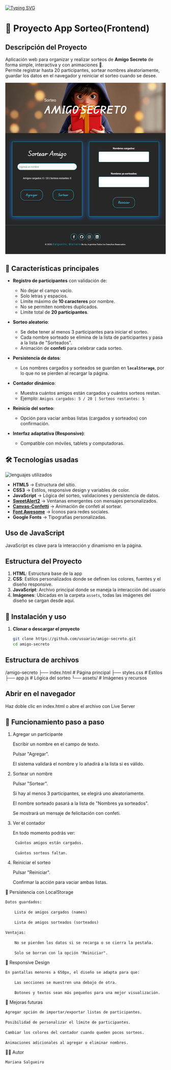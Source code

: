 [![Typing SVG](https://readme-typing-svg.demolab.com?font=Fira+Code&size=32&pause=1000&width=435&lines=Challenger+Amigo+Secreto)](https://git.io/typing-svg)

# 🎁  Proyecto App Sorteo(Frontend)

## Descripción del Proyecto



Aplicación web para organizar y realizar sorteos de **Amigo Secreto** de forma simple, interactiva y con animaciones 🎉.  
Permite registrar hasta 20 participantes, sortear nombres aleatoriamente, guardar los datos en el navegador y reiniciar el sorteo cuando se desee.


![alt text](<assets/Screenshot 2025-08-09 at 15-07-24 Amigo Secreto.png>)

## 📌 Características principales



- **Registro de participantes** con validación de:
  - No dejar el campo vacío.
  - Solo letras y espacios.
  - Límite máximo de **10 caracteres** por nombre.
  - No se permiten nombres duplicados.
  - Límite total de **20 participantes**.

- **Sorteo aleatorio**:
  - Se debe tener al menos 3 participantes para iniciar el sorteo.
  - Cada nombre sorteado se elimina de la lista de participantes y pasa a la lista de "Sorteados".
  - Animación de **confeti** para celebrar cada sorteo.

- **Persistencia de datos**:
  - Los nombres cargados y sorteados se guardan en **`localStorage`**, por lo que no se pierden al recargar la página.

- **Contador dinámico**:
  - Muestra cuántos amigos están cargados y cuántos sorteos restan.
  - Ejemplo: `Amigos cargados: 5 / 20 | Sorteos restantes: 5`

- **Reinicio del sorteo**:
  - Opción para vaciar ambas listas (cargados y sorteados) con confirmación.

- **Interfaz adaptativa (Responsive)**:
  - Compatible con móviles, tablets y computadoras.

## 🛠 Tecnologías usadas
![lenguajes utilizados](https://imgs.search.brave.com/Xo2kes1eZSI4UI0BPeX-jU1-ctyVU1jlRq6M1oGUS98/rs:fit:860:0:0/g:ce/aHR0cDovL3d3dy5j/dXJzb3NnaXMuY29t/L3dwLWNvbnRlbnQv/dXBsb2Fkcy8yMDE3/LzA2L2xlbmd1YWpl/c18xLnBuZw)


- **HTML5** → Estructura del sitio.
- **CSS3** → Estilos, responsive design y variables de color.
- **JavaScript** → Lógica del sorteo, validaciones y persistencia de datos.
- **[SweetAlert2](https://sweetalert2.github.io/)** → Ventanas emergentes con mensajes personalizados.
- **[Canvas-Confetti](https://www.npmjs.com/package/canvas-confetti)** → Animación de confeti al sortear.
- **[Font Awesome](https://fontawesome.com/)** → Íconos para redes sociales.
- **Google Fonts** → Tipografías personalizadas.

## Uso de JavaScript

JavaScript es clave para la interacción y dinamismo en la página. 


## Estructura del Proyecto

1. **HTML**: Estructura base de la app
2. **CSS**: Estilos personalizados  donde se definen los colores, fuentes y el diseño responsive.
3. **JavaScript**: Archivo principal donde se maneja la interacción del usuario
4. **Imágenes**: Ubicadas en la carpeta `assets`, todas las imágenes del diseño se cargan desde aquí.

## 🚀 Instalación y uso

1. **Clonar o descargar el proyecto**
   ```bash
   git clone https://github.com/usuario/amigo-secreto.git
   cd amigo-secreto

## Estructura de archivos
/amigo-secreto
├── index.html      # Página principal
├── styles.css      # Estilos
├── app.js          # Lógica del sorteo
└── assets/         # Imágenes y recursos

## Abrir en el navegador

 Haz doble clic en index.html o abre el archivo con Live Server
 
## 📖 Funcionamiento paso a paso
1. Agregar un participante

    Escribir un nombre en el campo de texto.

    Pulsar "Agregar".

    El sistema validará el nombre y lo añadirá a la lista si es válido.

2. Sortear un nombre

    Pulsar "Sortear".

    Si hay al menos 3 participantes, se elegirá uno aleatoriamente.

    El nombre sorteado pasará a la lista de "Nombres ya sorteados".

    Se mostrará un mensaje de felicitación con confeti.

3. Ver el contador

    En todo momento podrás ver:

        Cuántos amigos están cargados.

        Cuántos sorteos faltan.

4. Reiniciar el sorteo

    Pulsar "Reiniciar".

    Confirmar la acción para vaciar ambas listas.

📂 Persistencia con LocalStorage

    Datos guardados:

        Lista de amigos cargados (names)

        Lista de amigos sorteados (sorteados)

    Ventajas:

        No se pierden los datos si se recarga o se cierra la pestaña.

        Solo se borran con la opción "Reiniciar".

📱 Responsive Design

    En pantallas menores a 650px, el diseño se adapta para que:

        Las secciones se muestren una debajo de otra.

        Botones y textos sean más pequeños para una mejor visualización.

📌 Mejoras futuras

    Agregar opción de importar/exportar listas de participantes.

    Posibilidad de personalizar el límite de participantes.

    Cambiar los colores del contador cuando queden pocos sorteos.

    Animaciones adicionales al agregar o eliminar nombres.

👩‍💻 Autor

    Mariana Salgueiro
   


